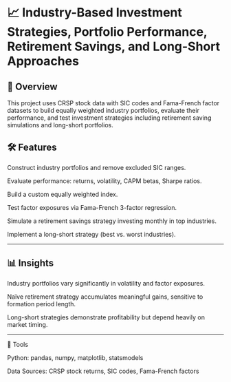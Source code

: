 # 📈 Industry-Based Investment Strategies, Portfolio Performance, Retirement Savings, and Long-Short Approaches
## 📌 Overview

This project uses CRSP stock data with SIC codes and Fama-French factor datasets to build equally weighted industry portfolios, evaluate their performance, and test investment strategies including retirement saving simulations and long-short portfolios.

## 🛠 Features

Construct industry portfolios and remove excluded SIC ranges.

Evaluate performance: returns, volatility, CAPM betas, Sharpe ratios.

Build a custom equally weighted index.

Test factor exposures via Fama-French 3-factor regression.

Simulate a retirement savings strategy investing monthly in top industries.

Implement a long-short strategy (best vs. worst industries).

---

## 📊 Insights

Industry portfolios vary significantly in volatility and factor exposures.

Naïve retirement strategy accumulates meaningful gains, sensitive to formation period length.

Long-short strategies demonstrate profitability but depend heavily on market timing.

---

🚀 Tools

Python: pandas, numpy, matplotlib, statsmodels

Data Sources: CRSP stock returns, SIC codes, Fama-French factors
